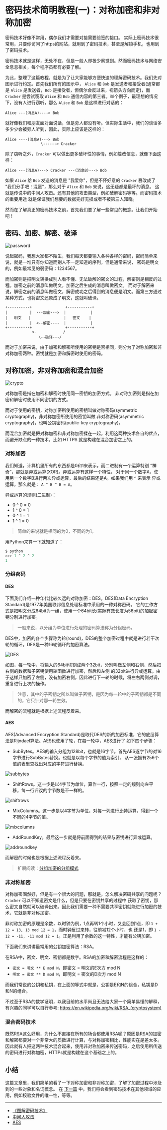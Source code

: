 # 密码技术简明教程(一)：对称加密和非对称加密

密码技术好像不常用，偶尔我们才需要对接需要验签的接口。
实际上密码技术很常用，只要你访问了https的网站，就用到了密码技术，甚至是解锁手机，也用到了密码技术。

密码技术就是这样，无处不在，但是一般人却极少察觉到。然而密码技术与网络安全息息相关，每个程序员都有必要了解。

为此，整理了这篇教程，就是为了让大家能够方便快速的理解密码技术。我们先对图示进行约定。首先我们所有的图示中，
`Alice` 和 `Bob` 是发送者和接受者(通常都是 `Alice` 是发送者，`Bob` 是接受者，但偶尔会反过来，视箭头方向而定)，而
`Cracker` 是尝试窃取 `Alice` 和 `Bob` 通信内容的第三者。举个例子，最理想的情况下，没有人进行窃听，那么 `Alice` 和
`Bob` 是这样进行对话的：

```
Alice ---(消息A)----> Bob
```

就好像我们和朋友面对面说话，但是旁人都没有听。但实际生活中，我们的谈话多多少少会被旁人听到，因此，实际上应该是这样的：

```
Alice ----(消息A)---> Bob
                \------> Cracker
```

除了窃听之外，`Cracker` 可以做出更多破坏性的事情，例如篡改信息，就像下面这样：

```
Alice ---(消息A)---> Cracker ---(消息B)---> Bob
```

如果 `Alice` 给 `Bob` 发送的消息是 "我爱你"，但是不怀好意的 `Cracker` 篡改成了 "我们分手吧！混蛋"，那么对于 `Alice` 和
`Bob` 来说，这无疑都是最坏的消息。 这就是传说中的中间人攻击。还有其他的攻击类型，例如破解密码等等。而密码技术的重要用途
就是保证我们想要的数据完好无损或者不被第三人知晓。

然而在了解真正的密码技术之前，首先我们要了解一些常见的概念。让我们开始吧！

## 密码、加密、解密、破译

![password](./img/password_on_iphone.jpg)

说起密码，我想大家都不陌生，我们每天都要输入各种各样的密码，密码简单来说，就是一堆只有你知道而别人不一定知道的序列，但是通常来说，
密码是明文的，例如最常见的弱密码：1234567。

而加密则是把明文转换成别人看不懂、无法破解的密文的过程，解密则是相反的过程。加密之前的消息叫做明文，加密之后生成的消息叫做密文。
而对于解密来说，解密之前的消息叫做密文，解密成功之后得到的消息便是明文。而第三方通过某种方式，也将密文还原成了明文，这就叫破译。

```
+----------+               +-----------+
|          |  ---加密--->  |           |
|   明文   |               |   密文    |
|          |  <--解密----  |           |
+----------+               +-----------+
            <-            /
               \--破译---/
```

而对于加密来说，由于加密和解密所使用的密钥是否相同，则分为了对称加密和非对称加密两种。密钥就是加密和解密时使用的密码。

## 对称加密，非对称加密和混合加密

![crypto](./img/asymmetric_crypto.png)

对称加密是指在加密和解密时使用同一密钥的加密方式。
非对称加密则是指在加密和解密时使用不同密钥的方式。

而对于使用的密钥，对称加密所使用的密钥叫做对称密码(symmetric cryptography)，非对称加密所使用的密钥叫做
非对称密码(asymmetric cryptography)，也叫公钥密码(public-key cryptography)。

而混合加密就是把对称加密和非对称加密揉在一起，利用这两种技术各自的优点，而避开缺点的一种技术，比如 HTTPS 就是构建在混合加密之上的。

### 对称加密

我们知道，计算机里所有的东西都是0和1来表示，而二进制有一个运算特别 “神奇”，那就是异或运算(XOR)。异或运算有这样一个特性，
对于同一个数字A，使用另一个数字B进行两次异或运算，最后的结果还是A。如果我们用 `^` 来表示 异或运算，那么就是： `A ^ B ^ B = A`。

异或运算的规则(二进制)：

- 0 ^ 0 = 0
- 1 ^ 0 = 1
- 0 ^ 1 = 1
- 1 ^ 1 = 0

> 简单的来说就是相同的为0，不同的为1。

用Python来算一下就知道了：

```python
$ python
>>> 1 ^ 2 ^ 2
1
```

### 分组密码

#### DES

下面我们介绍一种年代比较久远的对称加密：DES。DES(Data Encryption Standard)是1977年美国联邦信息处理标准中采用的一种对称密码。
它的工作方式是把明文分成64bit为一组，使用一个64bit长(实际有效长度为56bit)的加密密钥分别进行加密。

> 一般来说，以分组为单位进行处理的密码算法称为分组密码。

DES中，加密的各个步骤称为轮(round)，DES的整个加密过程中就是进行若干次轮的循环。DES是一种16轮循环的加密算法。

![DES](./img/des_round.png)

如图，每一轮中，将输入的64bit切割成两个32bit，分别叫做左侧和右侧，然后把右侧的数据和子密钥使用轮函数进行加密，然后和左侧
的32bit进行异或运算。由于这样只加密了左侧，没有加密右侧，因此进行下一轮的时候，将左右两侧对调，重复进行上次的操作。

> 注意，其中的子密钥之所以叫做子密钥，是因为每一轮中的子密钥都是不同的，它只针对那一轮生效。

而解密的流程就是根据上述流程反着来。

#### AES

AES(Advanced Encryption Standard)是取代DES的新的加密标准，它的底层算法是Rijndael算法。AES也使用了轮，在每一轮中，AES进行了
如下四个步骤：

- SubBytes。AES的输入分组为128bit，也就是16字节。首先AES逐字节的对16字节进行SubBytes替换。也就是以每个字节的值为索引，
从一张拥有256个值的表里查找出对应的字符进行替换。

![subbytes](./img/aes_subbytes.png)

- ShiftRows。这一步是以4字节为单位，算作一行，按照一定的规则向左平移，每一行评议的字节数是不一样的。

![shiftrows](./img/aes_shiftrows.png)

- MixColumns。这一步是以4字节为单位，对每一列进行比特运算，得到一个不同的4字节的值。

![mixcolumns](./img/aes_mixcolumns.png)

- AddRoundKey。最后这一步就是将前面得到的结果与密钥进行异或运算。

![addroundkey](./img/aes_addroundkey.png)

而解密的时候也是根据上述流程反着来。

> 扩展阅读：[分组加密的分组模式](https://en.wikipedia.org/wiki/Block_cipher_mode_of_operation)

### 非对称加密

对称加密固然好，但是有一个很大的问题，那就是，怎么解决密码共享的问题呢？ `Cracker` 可以不知道密文是什么，但是只要在密钥共享的过程中
获取了密钥，那么密文自然就可以破译出来。因此我们需要一种不需要共享密钥就能进行加密的技术，它就是非对称加密。

非对称加密的原理是余数，以时钟为例，1点再转1个小时，又会回到1点，即 `1 + 12 = 13, 13 mod 12 = 1`，而时钟反过来转，往前减12个小时，也
还是1，即 `1 - 12 = -11, -11 mod 12 = 1`。正是利用了余数的这一特性，才能有公钥加密。

下面我们来讲讲最常用的公钥加密算法：RSA。

在RSA中，密文、明文、密钥都是数字。RSA的加密和解密流程是这样的：

- `密文 = 明文 ** E mod N`，即密文 = 明文的E次方 mod N
- `明文 = 密文 ** D mod N`，即明文 = 密文的D次方 mod N

而我们常说的公钥和私钥，在上面的等式中就是，公钥是E和N的组合，私钥是D和N的组合。

不过至于RSA的数学证明，以我目前的水平尚且无法给大家一个简单易懂的解释，有兴趣的同学可以自行参考: https://en.wikipedia.org/wiki/RSA_(cryptosystem)

### 混合密码技术

既然RSA这么好用，为什么不直接在所有的场合都使用RSA呢？原因是RSA的加密和解密都要对一个非常大的质数进行计算，与对称加密相比，性能实在是差太多。
因此就有人把这两种技术混合起来，使用非对称加密来传送密码，之后使用所传送的密码进行对称加密，HTTPs就是构建在这个基础之上的。

## 小结

这篇文章里，我们简单的看了一下对称加密和非对称加密，了解了加密过程中涉及到的一些对象和名词概念。
在 [下一篇](https://jiajunhuang.com/articles/2019_05_14-crypto_part2.md.html) 中，我们将会看到密码技术在其他领域的应用，例如校验文件的唯一性，等等。

---

- [《图解密码技术》](https://book.douban.com/subject/26822106/)
- [中间人攻击](https://zh.wikipedia.org/wiki/%E4%B8%AD%E9%97%B4%E4%BA%BA%E6%94%BB%E5%87%BB)
- [AES](https://zh.wikipedia.org/zh/%E9%AB%98%E7%BA%A7%E5%8A%A0%E5%AF%86%E6%A0%87%E5%87%86)
